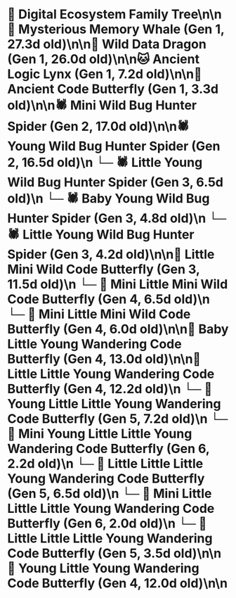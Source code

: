 # 🌳 Digital Ecosystem Family Tree\n\n🐋 Mysterious Memory Whale (Gen 1, 27.3d old)\n\n🐉 Wild Data Dragon (Gen 1, 26.0d old)\n\n🐱 Ancient Logic Lynx (Gen 1, 7.2d old)\n\n🦋 Ancient Code Butterfly (Gen 1, 3.3d old)\n\n🕷️ Mini Wild Bug Hunter Spider (Gen 2, 17.0d old)\n\n🕷️ Young Wild Bug Hunter Spider (Gen 2, 16.5d old)\n  └─ 🕷️ Little Young Wild Bug Hunter Spider (Gen 3, 6.5d old)\n  └─ 🕷️ Baby Young Wild Bug Hunter Spider (Gen 3, 4.8d old)\n  └─ 🕷️ Little Young Wild Bug Hunter Spider (Gen 3, 4.2d old)\n\n🦋 Little Mini Wild Code Butterfly (Gen 3, 11.5d old)\n  └─ 🦋 Mini Little Mini Wild Code Butterfly (Gen 4, 6.5d old)\n  └─ 🦋 Mini Little Mini Wild Code Butterfly (Gen 4, 6.0d old)\n\n🦋 Baby Little Young Wandering Code Butterfly (Gen 4, 13.0d old)\n\n🦋 Little Little Young Wandering Code Butterfly (Gen 4, 12.2d old)\n  └─ 🦋 Young Little Little Young Wandering Code Butterfly (Gen 5, 7.2d old)\n    └─ 🦋 Mini Young Little Little Young Wandering Code Butterfly (Gen 6, 2.2d old)\n  └─ 🦋 Little Little Little Young Wandering Code Butterfly (Gen 5, 6.5d old)\n    └─ 🦋 Mini Little Little Little Young Wandering Code Butterfly (Gen 6, 2.0d old)\n  └─ 🦋 Little Little Little Young Wandering Code Butterfly (Gen 5, 3.5d old)\n\n🦋 Young Little Young Wandering Code Butterfly (Gen 4, 12.0d old)\n\n